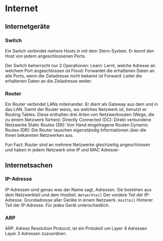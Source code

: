# Internet
## Internetgeräte
### Switch
Ein Switch verbindet mehere Hosts in mit dem Stern-System. Er kennt den Host von jedem angeschlossenen Ports.

Der Switch beherrscht nur 3 Operationen:
    Learn: Lernt, welche Adresse an welchem Port angeschlossen ist
    Flood: Forwardet die erhaltenen Daten an alle Ports, wenn die Zieladresse nicht bekannt ist
    Forward: Leitet die erhaltenen Daten an die Zieladresse weiter.
### Router
Ein Router verbindet LANs miteinander. Er dient als Gateway aus dem und in das LAN.
Damit der Router weiss, wo welches Netzwerk ist, benutzt er Routing Tables. Diese enthalten drei Arten von Netzwerkrouten (Wege, die zu einem Netzwerk fürhen):
    Directly Connected (DC): Direkt verbundene Netzwerke
    Static Routes (SR): Von Hand eingetragene Routen
    Dynamic Routes (DR): Die Router tauschen eigenständig Informationen über die ihnen bekannten Netzwerken aus.

Fun Fact: Router sind an mehrere Netzwerke gleichzeitig angeschlossen und haben in jedem Netzwerk eine IP und MAC Adresse-

## Internetsachen
### IP-Adresse
IP-Adressen sind genau was der Name sagt, Adressen. Sie bestehen aus dem Netzwerkteil und dem Hostteil.
`Netwerkteil` Der vordere Teil der IP-Adresse. Grundadresse aller Geräte in einem Netzwerk.
`Hostteil` Hinterer Teil der IP-Adresse. Für jedes Gerät unterschiedlich.

### ARP
ARP, Adress Resolution Protocol, ist ein Protokoll um Layer 4 Adressen Layer 3 Adressen zuzuordnen.